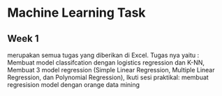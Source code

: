 # Machine Learning Task


## Week 1 
merupakan semua tugas yang diberikan di Excel. Tugas nya yaitu : Membuat model classifcation dengan logistics regression dan K-NN, Membuat 3 model regression (Simple Linear Regression, Multiple Linear Regression, dan Polynomial Regression), Ikuti sesi praktikal: membuat regresision model dengan orange data mining